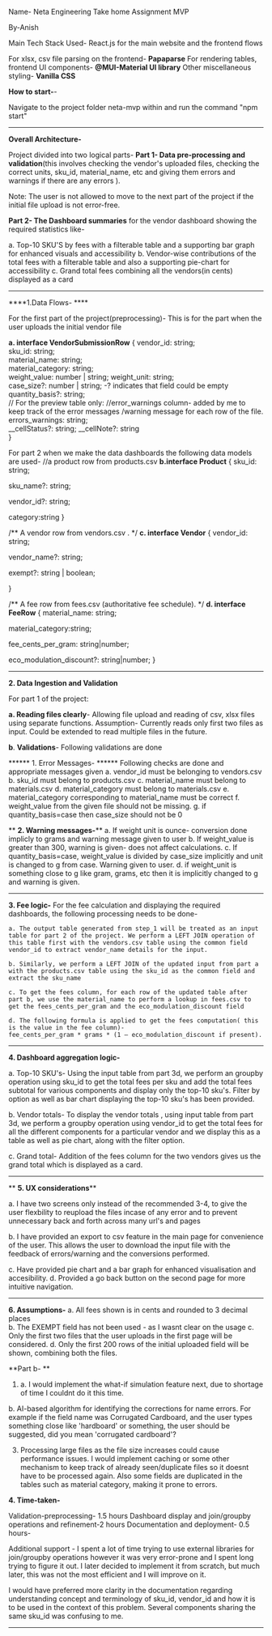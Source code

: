 Name- Neta Engineering Take home Assignment MVP

By-Anish

Main Tech Stack Used- React.js for the main website and the frontend flows

For xlsx, csv file parsing on the frontend- **Papaparse**
For rendering tables, frontend UI components- **@MUI-Material UI library**
Other miscellaneous styling- **Vanilla CSS**

**How to start-**-

Navigate to the project folder neta-mvp within and run the command "npm start"

----------------------------------------------------------

**Overall Architecture-** 

Project divided into two logical parts- 
**Part 1- Data pre-processing and validation**(this involves checking the vendor's uploaded files, checking the correct units, sku_id, material_name, etc and giving them errors and warnings if there are any errors ).

Note: The user is not allowed to move to the next part of the project if the initial file upload is not error-free.

**Part 2- The Dashboard summaries** for the vendor dashboard showing the required statistics like-

a. Top-10 SKU'S by fees with a filterable table and a supporting bar graph for enhanced visuals and accessibility
b. Vendor-wise contributions of the total fees with a filterable table and also a supporting pie-chart for accessibility
c. Grand total fees combining all the vendors(in cents) displayed as a card

-------------------------------------------------------------

****1.Data Flows- ****

For the first part of the project(preprocessing)-
This is for the part when the user uploads the initial vendor file

**a. interface VendorSubmissionRow** {
  vendor_id: string;           
  sku_id: string;              
  material_name: string;       
  material_category: string;   
  weight_value: number | string; 
  weight_unit: string;         
  case_size?: number | string; -? indicates that field could be empty
  quantity_basis?: string;     
  // For the preview table only:
  //error_warnings column- added by me to keep track of the error messages /warning message for each row of the file.
  errors_warnings: string;     
  __cellStatus?: string; 
  __cellNote?:   string              
}


For part 2 when  we make the data dashboards the following data models are used-
//a product row from products.csv
**b.interface Product** {
  sku_id: string;        
  
  sku_name?: string; 
  
  vendor_id?: string; 
  
  category:string 
}

/** A vendor row from vendors.csv . */
**c. interface Vendor** {
  vendor_id: string;   

  vendor_name?: string;
  
  exempt?: string | boolean;   
  
}

/** A fee row from fees.csv (authoritative fee schedule). */
**d. interface FeeRow** {
  material_name: string;   
  
  material_category:string;
  
  fee_cents_per_gram: string|number;  

  eco_modulation_discount?: string|number;
}

-------------------------------------------------
**2. Data Ingestion and Validation**

For part 1 of the project:

**a. Reading files clearly**- Allowing file upload and reading of csv, xlsx files using separate functions. Assumption- Currently reads only first two files as input. Could be extended to read multiple files in the future. 

**b**. **Validations**- Following validations are done

   ****** 1. Error Messages- ******
    Following checks are done and appropriate messages given
    a. vendor_id must be belonging to vendors.csv
    b. sku_id must belong to products.csv
    c. material_name must belong to materials.csv
    d. material_category must belong to materials.csv
    e. material_category corresponding to material_name must be correct
    f. weight_value from the given file should not be missing.
    g. if quantity_basis=case then case_size should not be 0
    
   ** **2. Warning messages-****
    a. If weight unit is ounce- conversion done implicly to grams and warning message given to user
    b. If weight_value is greater than 300, warning is given- does not affect calculations.
    c. If quantity_basis=case, weight_value is divided by case_size implicitly and unit is changed to g from case. Warning given to user.
    d. if weight_unit is something close to g like gram, grams, etc then it is implicitly changed to g and warning is given.

--------------------------------------------------------------------
**3. Fee logic-** For the fee calculation and displaying the required dashboards, the following processing needs to be done-

    a. The output table generated from step_1 will be treated as an input table for part 2 of the project. We perform a LEFT JOIN operation of this table first with the vendors.csv table using the common field vendor_id to extract vendor_name details for the input.

    b. Similarly, we perform a LEFT JOIN of the updated input from part a with the products.csv table using the sku_id as the common field and extract the sku_name

    c. To get the fees column, for each row of the updated table after part b, we use the material_name to perform a lookup in fees.csv to get the fees_cents_per_gram and the eco_modulation_discount field

    d. The following formula is applied to get the fees computation( this is the value in the fee column)-
    fee_cents_per_gram * grams * (1 – eco_modulation_discount if present). 

--------------------------------------------------------------------------

**4. Dashboard aggregation logic-**

  a. Top-10 SKU's- Using the input table from part 3d, we perform an  groupby operation using sku_id to get the total fees per sku and add the total fees subtotal for various components and display only the top-10 sku's. Filter by option as well as bar chart displaying the top-10 sku's has been provided.

  b. Vendor totals- To display the vendor totals , using input table from part 3d, we perform a groupby operation using vendor_id to get the total fees for all the different components for a particular vendor and we display this as a table as well as pie chart, along with the filter option.
  
   c. Grand total- Addition of the fees column for the two vendors gives us the grand total which is displayed as a card.



--------------------------------------------------------------------------
**
**5. UX considerations****

a. I have two screens only instead of the recommended 3-4, to give the user flexbility to reupload the files incase of any error and to prevent 
unnecessary back and forth across many url's and pages

b. I have provided an export to csv feature in the main page for convenience of the user. This allows the user to download the input file with the feedback of errors/warning and the conversions performed.

c. Have provided pie chart and a bar graph for enhanced visualisation and accesibility.
d. Provided a go back button on the second page for more intuitive navigation.


--------------------------------------------------------------------------
**6. Assumptions-**
a.  All fees shown is in cents and rounded to 3 decimal places  
b. The EXEMPT field has not been used - as I wasnt clear on the usage
c. Only the first two files that the user uploads in the first page will be considered.
d. Only the first 200 rows of the initial uploaded field will be shown, combining both the files. 


**Part b- **

1. a. I would implement the what-if simulation feature next, due to shortage of time I couldnt do it this time.
   
b. AI-based algorithm for identifying the corrections for name errors. For example if the field name was Corrugated Cardboard, and the user types something close like 'hardboard' or something, the user should be suggested, did you mean 'corrugated cardboard'?

3. Processing large files as the file size increases could cause performance issues. I would implement caching or some other mechanism to keep
track of already seen/duplicate files so it doesnt have to be processed again. Also some fields are duplicated in the tables such as material category, making it prone to errors.

**4. Time-taken-**

Validation-preprocessing- 1.5 hours
Dashboard display and join/groupby operations and refinement-2 hours
Documentation and deployment- 0.5 hours-

Additional support - I spent a lot of time trying to use external libraries for join/groupby operations
however it was very error-prone and I spent long trying to figure it out. I later decided to implement it from scratch, but much later, this was 
not the most efficient and I will improve on it. 

I would have preferred more clarity in the documentation regarding understanding concept and terminology of sku_id, vendor_id 
and how it is to be used in the context of this problem. Several components sharing the same sku_id was confusing to me. 




--------------------------------------------------------------------------




















